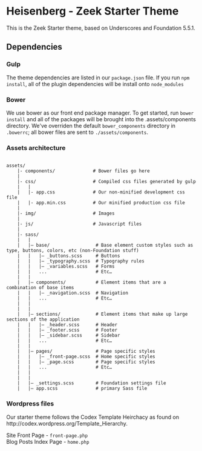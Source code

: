Heisenberg - Zeek Starter Theme
===

This is the Zeek Starter theme, based on Underscores and Foundation 5.5.1.

<h2>Dependencies</h2>
<h3>Gulp</h3>
The theme dependencies are listed in our <code>package.json</code> file.  If you run <code>npm install</code>, all of the plugin dependencies will be install onto <code>node_modules</code>

<h3>Bower</h3>
We use bower as our front end package manager.  To get started, run <code>bower install</code> and all of the packages will be brought into the .assets/components directory.  We've overriden the default <code>bower_components</code> directory in <code>.bowerrc</code>; all bower files are sent to <code>./assets/components</code>.

<h3>Assets architecture</h3>
<pre><code>
assets/	
	|- components/				# Bower files go here 
	|
	|- css/						# Compiled css files generated by gulp
	|	|
	|	|- app.css 				# Our non-minified development css file
	|	|- app.min.css 			# Our minified production css file
	|
	|- img/						# Images
	|
	|- js/						# Javascript files
	|
	|- sass/ 
	|	| 
	|	|– base/ 				 # Base element custom styles such as type, buttons, colors, etc (non-Foundation stuff)
	|	|   |– _buttons.scss     # Buttons
	|	|   |– _typography.scss  # Typography rules
	|	|   |– _variables.scss   # Forms  
	|	|   ...                  # Etc… 
	|	| 
	|	|– components/  		 # Element items that are a combination of base items
	|	|   |– _navigation.scss  # Navigation 
	|	|   ...                  # Etc… 
	|	| 
	|	| 
	|	|– sections/ 			 # Element items that make up large sections of the application
	|	|   |– _header.scss      # Header 
	|	|   |– _footer.scss      # Footer 
	|	|   |– _sidebar.scss     # Sidebar 
	|	|   ...                  # Etc… 
	|	| 
	|	|– pages/ 				 # Page specific styles
	|	|   |– _front-page.scss  # Home specific styles
	|	|	|– _page.scss  		 # Page specific styles 
	|	|   ...                  # Etc… 
	|	| 
	|	| 
	|	|– _settings.scss 		 # Foundation settings file
	|	|– app.scss              # primary Sass file 
</code></pre>
<h3>Wordpress files</h3>
Our starter theme follows the Codex Template Heirchacy as found on http://codex.wordpress.org/Template_Hierarchy.

Site Front Page 		-	<code>front-page.php</code><br>
Blog Posts Index Page 	-	<code>home.php</code>